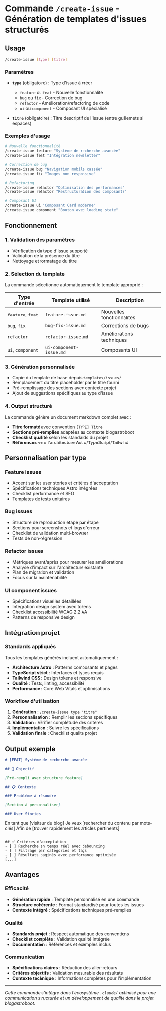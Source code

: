 # Commande `/create-issue` - Génération de templates d'issues structurés

## Usage

```bash
/create-issue [type] [titre]
```

### Paramètres

- **`type`** (obligatoire) : Type d'issue à créer
  - `feature` ou `feat` - Nouvelle fonctionnalité
  - `bug` ou `fix` - Correction de bug
  - `refactor` - Amélioration/refactoring de code
  - `ui` ou `component` - Composant UI spécialisé

- **`titre`** (obligatoire) : Titre descriptif de l'issue (entre guillemets si espaces)

### Exemples d'usage

```bash
# Nouvelle fonctionnalité
/create-issue feature "Système de recherche avancée"
/create-issue feat "Intégration newsletter"

# Correction de bug
/create-issue bug "Navigation mobile cassée"
/create-issue fix "Images non responsive"

# Refactoring
/create-issue refactor "Optimisation des performances"
/create-issue refactor "Restructuration des composants"

# Composant UI
/create-issue ui "Composant Card moderne"
/create-issue component "Bouton avec loading state"
```

## Fonctionnement

### 1. Validation des paramètres

- Vérification du type d'issue supporté
- Validation de la présence du titre
- Nettoyage et formatage du titre

### 2. Sélection du template

La commande sélectionne automatiquement le template approprié :

| Type d'entrée     | Template utilisé        | Description               |
| ----------------- | ----------------------- | ------------------------- |
| `feature`, `feat` | `feature-issue.md`      | Nouvelles fonctionnalités |
| `bug`, `fix`      | `bug-fix-issue.md`      | Corrections de bugs       |
| `refactor`        | `refactor-issue.md`     | Améliorations techniques  |
| `ui`, `component` | `ui-component-issue.md` | Composants UI             |

### 3. Génération personnalisée

- Copie du template de base depuis `templates/issues/`
- Remplacement du titre placeholder par le titre fourni
- Pré-remplissage des sections avec contexte projet
- Ajout de suggestions spécifiques au type d'issue

### 4. Output structuré

La commande génère un document markdown complet avec :

- **Titre formaté** avec convention `[TYPE] Titre`
- **Sections pré-remplies** adaptées au contexte blogastroboot
- **Checklist qualité** selon les standards du projet
- **Références** vers l'architecture Astro/TypeScript/Tailwind

## Personnalisation par type

### Feature issues

- Accent sur les user stories et critères d'acceptation
- Spécifications techniques Astro intégrées
- Checklist performance et SEO
- Templates de tests unitaires

### Bug issues

- Structure de reproduction étape par étape
- Sections pour screenshots et logs d'erreur
- Checklist de validation multi-browser
- Tests de non-régression

### Refactor issues

- Métriques avant/après pour mesurer les améliorations
- Analyse d'impact sur l'architecture existante
- Plan de migration et validation
- Focus sur la maintenabilité

### UI component issues

- Spécifications visuelles détaillées
- Intégration design system avec tokens
- Checklist accessibilité WCAG 2.2 AA
- Patterns de responsive design

## Intégration projet

### Standards appliqués

Tous les templates générés incluent automatiquement :

- **Architecture Astro** : Patterns composants et pages
- **TypeScript strict** : Interfaces et types requis
- **Tailwind CSS** : Design tokens et responsive
- **Qualité** : Tests, linting, accessibilité
- **Performance** : Core Web Vitals et optimisations

### Workflow d'utilisation

1. **Génération** : `/create-issue type "titre"`
2. **Personnalisation** : Remplir les sections spécifiques
3. **Validation** : Vérifier complétude des critères
4. **Implémentation** : Suivre les spécifications
5. **Validation finale** : Checklist qualité projet

## Output exemple

```markdown
# [FEAT] Système de recherche avancée

## 🎯 Objectif

[Pré-rempli avec structure feature]

## 📋 Contexte

### Problème à résoudre

[Section à personnaliser]

### User Stories
```

En tant que [visiteur du blog]
Je veux [rechercher du contenu par mots-clés]
Afin de [trouver rapidement les articles pertinents]

```

## ✅ Critères d'acceptation
- [ ] Recherche en temps réel avec debouncing
- [ ] Filtrage par catégories et tags
- [ ] Résultats paginés avec performance optimisée
[...]
```

## Avantages

### Efficacité

- **Génération rapide** : Template personnalisé en une commande
- **Structure cohérente** : Format standardisé pour toutes les issues
- **Contexte intégré** : Spécifications techniques pré-remplies

### Qualité

- **Standards projet** : Respect automatique des conventions
- **Checklist complète** : Validation qualité intégrée
- **Documentation** : Références et exemples inclus

### Communication

- **Spécifications claires** : Réduction des aller-retours
- **Critères objectifs** : Validation mesurable des résultats
- **Contexte technique** : Informations complètes pour l'implémentation

---

_Cette commande s'intègre dans l'écosystème `.claude/` optimisé pour une communication structurée et un développement de qualité dans le projet blogastroboot._

